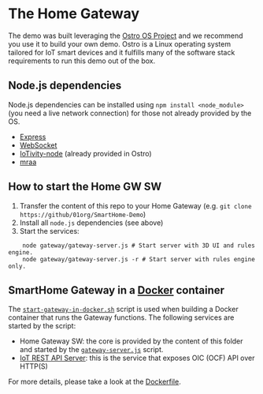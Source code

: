 # The Home Gateway

The demo was built leveraging the [Ostro OS
Project](https://ostroproject.org/) and we recommend you use it to build your
own demo.
Ostro is a Linux operating system tailored for IoT
smart devices and it fulfills many of the software stack requirements to run
this demo out of the box.

## Node.js dependencies

Node.js dependencies can be installed using `npm install <node_module>` (you need a live network connection) for those not already provided by the OS.
* [Express](https://www.npmjs.com/package/express)
* [WebSocket](https://www.npmjs.com/package/websocket)
* [IoTivity-node](https://www.npmjs.com/package/iotivity-node) (already provided in Ostro)
* [mraa](https://www.npmjs.com/package/mraa)

## How to start the Home GW SW

1. Transfer the content of this repo to your Home Gateway (e.g. `git clone https://github/01org/SmartHome-Demo`)
2. Install all `node.js` dependencies (see above)
3. Start the services:

```
    node gateway/gateway-server.js # Start server with 3D UI and rules engine.
    node gateway/gateway-server.js -r # Start server with rules engine only.
```

## SmartHome Gateway in a [Docker] container
The [`start-gateway-in-docker.sh`](./start-gateway-in-docker.sh) script is used when building a Docker container that runs the Gateway functions. The following services are started by the script:
* Home Gateway SW: the core is provided by the content of this folder and started by the [`gateway-server.js`](./gateway-server.js) script.
* [IoT REST API Server](https://github.com/01org/iot-rest-api-server): this is the service that exposes OIC (OCF) API over HTTP(S)

For more details, please take a look at the [Dockerfile](./Dockerfile).

[Docker]: https://www.docker.com/
